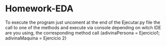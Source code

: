 # Homework-EDA

To execute the program just uncoment at the end of the Ejecutar.py file the call to one of the methods and execute via console depending on witch IDE are you using, the corresponding method call (adivinaPersona = Ejercicio1; adivinaMaquina = Ejercicio 2)
